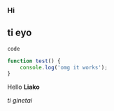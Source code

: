 ### Hi


## ti eyo

`code`

```javascript
function test() {
    console.log('omg it works');
}
```

Hello **Liako**

*ti ginetai*
